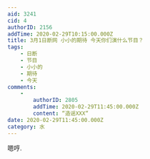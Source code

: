 ```yaml
---
aid: 3241
cid: 4
authorID: 2156
addTime: 2020-02-29T10:15:00.000Z
title: 3月1日断网 小小的期待 今天你们演什么节目？
tags:
    - 日断
    - 节目
    - 小小的
    - 期待
    - 今天
comments:
    -
        authorID: 2805
        addTime: 2020-02-29T11:45:00.000Z
        content: “造谣XXX“
date: 2020-02-29T11:45:00.000Z
category: 水
---
```


嗯哼.
